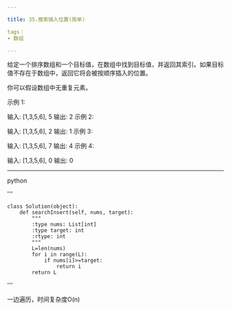 ```yaml
---

title: 35.搜索插入位置(简单)

tags：
- 数组

---
```



给定一个排序数组和一个目标值，在数组中找到目标值，并返回其索引。如果目标值不存在于数组中，返回它将会被按顺序插入的位置。

你可以假设数组中无重复元素。

示例 1:

输入: [1,3,5,6], 5
输出: 2
示例 2:

输入: [1,3,5,6], 2
输出: 1
示例 3:

输入: [1,3,5,6], 7
输出: 4
示例 4:

输入: [1,3,5,6], 0
输出: 0

---

python

'''

    class Solution(object):
        def searchInsert(self, nums, target):
            """
            :type nums: List[int]
            :type target: int
            :rtype: int
            """
            L=len(nums)
            for i in range(L):
                if nums[i]>=target:
                    return i
            return L

'''

一边遍历，时间复杂度O(n)

